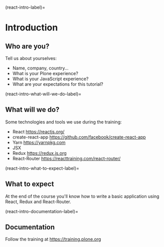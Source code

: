 (react-intro-label)=

# Introduction

## Who are you?

Tell us about yourselves:

- Name, company, country...
- What is your Plone experience?
- What is your JavaScript experience?
- What are your expectations for this tutorial?

(react-intro-what-will-we-do-label)=

## What will we do?

Some technologies and tools we use during the training:

- React <https://reactjs.org/>
- create-react-app <https://github.com/facebook/create-react-app>
- Yarn <https://yarnpkg.com>
- JSX
- Redux <https://redux.js.org>
- React-Router <https://reacttraining.com/react-router/>

(react-intro-what-to-expect-label)=

## What to expect

At the end of the course you'll know how to write a basic application using
React, Redux and React-Router.

(react-intro-documentation-label)=

## Documentation

Follow the training at <https://training.plone.org>
